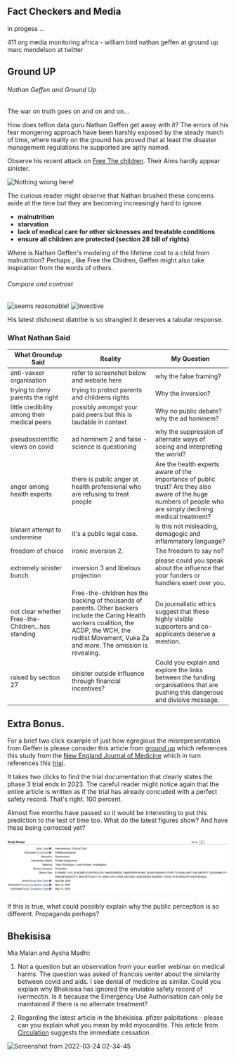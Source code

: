 ## Fact Checkers and Media

in progess ...

411.org
media monitoring africa - william bird
nathan geffen at ground up
marc mendelson at twitter

## Ground UP

###### Nathan Geffen and Ground Up 
The war on truth goes on and on and on...

How does teflon data guru Nathan Geffen get away with it? The errors of his fear mongering approach have been harshly exposed by the steady march of time, where reality on the ground has proved that at least the disaster management regulations he supported are aptly named. 

Observe his recent attack on [Free The children](https://free-the-children-now.org/). Their Aims hardly appear sinister.  

<img src="/blacklist/img/savekid1.png" class="img-fluid float-right" alt="Nothing wrong here!" width="50%">

The curious reader might observe that Nathan  brushed these concerns aside at the time but they are becoming increasingly hard to ignore. 

- **malnutrition**
- **starvation**
- **lack of medical care for other sicknesses and treatable conditions**
- **ensure all children are protected (section 28 bill of rights)**

Where is Nathan Geffen's modeling of the lifetime cost to a child from malnutrition? Perhaps , like Free the Chidren, Geffen might also take inspiration from the words of others. 

###### Compare and contrast

<div class="container"> 
<div class="row">
<img src="/blacklist/img/savekid2.png" class="img-fluid float-left" alt="seems reasonable!" width="40%">

<img src="/blacklist/img/geffy.jpg" class="img-fluid float-right" alt="invective" width="40%">
</div></div>

His latest dishonest diatribe is so strangled it deserves a tabular response. 

### What Nathan Said

| What Groundup Said | Reality | My Question |
|---|---|---|
| anti-vaxxer organisation | refer to screenshot below and website here | why the false framing? |
| trying to deny parents the right | trying to protect parents and childrens rights | Why the inversion? |
| little credibility among their medical peers | possibly amongst your paid peers but this is laudable in context | Why no public debate? why the ad hominem? |
| pseudoscientific views on covid | ad hominem 2 and false - science is questioning | why the suppression of alternate ways of seeing and interpreting the world? |
| anger among health experts | there is public anger at health professional who are refusing to treat people | Are the health experts aware of the importance of public trust? Are they also aware of the huge numbers of people who are simply declining medical treatment? |
| blatant attempt to undermine  | it's a public legal case. | is this not misleading, demagogic and inflammatory language? |
| freedom of choice | ironic inversion 2. | The freedom to say no? | 
| extremely sinister bunch | inversion 3 and libelous projection | please could you speak about the influence that your funders or handlers exert over you. |
|not clear whether Free-the-Children...has standing | Free-the-children has the backing of thousands of parents. Other backers include the Caring Health workers coalition, the ACDP, the WCH, the redlist Movement, Vuka Za and more. The omission is revealing. | Do journalistic ethics suggest that these highly visible supporters and co-applicants deserve a mention. |
| raised by section 27 | sinister outside influence through financial incentives? | Could you explain and explore the links between the funding organisations that are pushing this dangerous and divisive message. | 



## Extra Bonus. 

For a brief two click example of just how egregious the misrepresentation from Geffen is please consider this article from [ground up][2] which references this study from the [New England Journal of Medicine][3] which in turn references this [trial][4]. 

It takes two clicks to find the trial documentation that clearly states the phase 3 trial ends in 2023. The careful reader might notice again that the entire article is written as if the trial has already concuded with a perfect safety record. That's right. 100 percent. 

Almost five months have passed so it would be interesting to put this prediction to the test of time too. What do the latest figures show? And have these being corrected yet? 

![screenshot of estimated phase 3 trial completion dates](img/trialdate.png)

If this is true, what could possibly explain why the public perception is so different. Propaganda perhaps?

[1]:https://www.sciencedirect.com/topics/pharmacology-toxicology-and-pharmaceutical-science/pegylation
[2]: https://www.groundup.org.za/article/anti-vaxxers-are-making-false-claim-about-first-vaccine-dose-we-debunk-it-here/
[3]: https://www.nejm.org/doi/full/10.1056/NEJMoa2110345
[4]: https://clinicaltrials.gov/ct2/show/study/NCT04368728






## Bhekisisa
Mia Malan and Aysha Madhi:

1. Not a question but an observation from your earlier webinar
on medical harms. The question was asked of francois venter 
about the similarity between covid and aids. I see denial of 
medicine as similar. Could you explain why Bhekisisa has 
ignored the enviable safety record of ivermectin. 
Is it because the Emergency Use Authorisation can only be
maintained if there is no alternate treatment? 

2. Regarding the latest article in the bhekisisa. pfizer palpitations - please can you explain what you mean by mild myocarditis. This article from [Circulation][circ] suggests the immediate cessation .  

[circ]:https://www.ahajournals.org/doi/10.1161/circ.144.suppl_1.10712

![Screenshot from 2022-03-24 02-34-45](https://user-images.githubusercontent.com/25202975/159818831-a46a4572-e79d-4a3a-91bb-73627d02958a.png)




